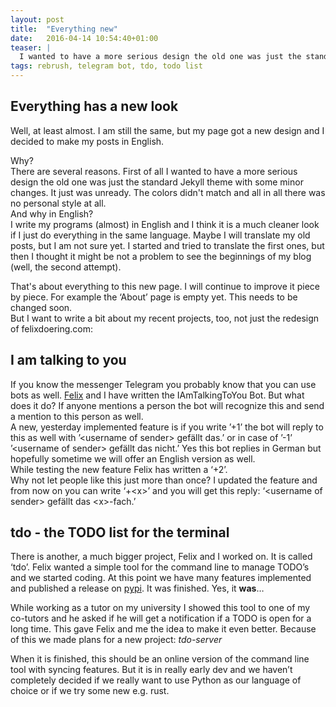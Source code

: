 ```yaml
---
layout: post
title:  "Everything new"
date:   2016-04-14 10:54:40+01:00
teaser: |
  I wanted to have a more serious design the old one was just the standard Jekyll theme with some minor changes. It just was unready. The colors didn't match and all in all there was no personal style at all. And why in English? I write my programs (almost) in English and I think it is a much cleaner look if I just do everything in the same language. Maybe I will translate my old posts, but I am not sure yet. I started and tried to translate the first ones, but then I thought it might be not a problem to see the beginnings of my blog (well, the second attempt).
tags: rebrush, telegram bot, tdo, todo list 
---
```

## Everything has a new look

Well, at least almost. I am still the same, but my page got a new design and I decided to make my posts in English.  

Why?  
There are several reasons. First of all I wanted to have a more serious design the old one was just the standard Jekyll theme with some minor changes.
It just was unready. The colors didn't match and all in all there was no personal style at all.  
And why in English?  
I write my programs (almost) in English and I think it is a much cleaner look if I just do everything in the same language. Maybe I will translate my old posts, but I am not sure yet. I started and tried to translate the first ones, but then I thought it might be not a problem to see the beginnings of my blog (well, the second attempt).

That's about everything to this new page. I will continue to improve it piece by piece. For example the ‘About’ page is empty yet. This needs to be changed soon.  
But I want to write a bit about my recent projects, too, not just the redesign of felixdoering.com:

## I am talking to you

If you know the messenger Telegram you probably know that you can use bots as well. [Felix](https://dummyco.de) and I have written the IAmTalkingToYou Bot. But what does it do? If anyone mentions a person the bot will recognize this and send a mention to this person as well.  
A new, yesterday implemented feature is if you write ’+1’ the bot will reply to this as well with ’\<username of sender\> gefällt das.’ or in case of ’-1’ ’\<username of sender\> gefällt das nicht.’ Yes this bot replies in German but hopefully sometime we will offer an English version as well.  
While testing the new feature Felix has written a ‘+2’.  
Why not let people like this just more than once? I updated the feature and from now on you can write ‘+\<x\>’ and you will get this reply: ‘\<username of sender\> gefällt das \<x\>-fach.’

## tdo - the TODO list for the terminal

There is another, a much bigger project, Felix and I worked on. It is called ‘tdo’. Felix wanted a simple tool for the command line to manage TODO’s and we started coding. At this point we have many features implemented and published a release on [pypi](https://pypi.python.org/pypi/tdo). It was finished. Yes, it **was**…

While working as a tutor on my university I showed this tool to one of my co-tutors and he asked if he will get a notification if a TODO is open for a long time. This gave Felix and me the idea to make it even better. Because of this we made plans for a new project: _tdo-server_

When it is finished, this should be an online version of the command line tool with syncing features. But it is in really early dev and we haven’t completely decided if we really want to use Python as our language of choice or if we try some new e.g. rust.
